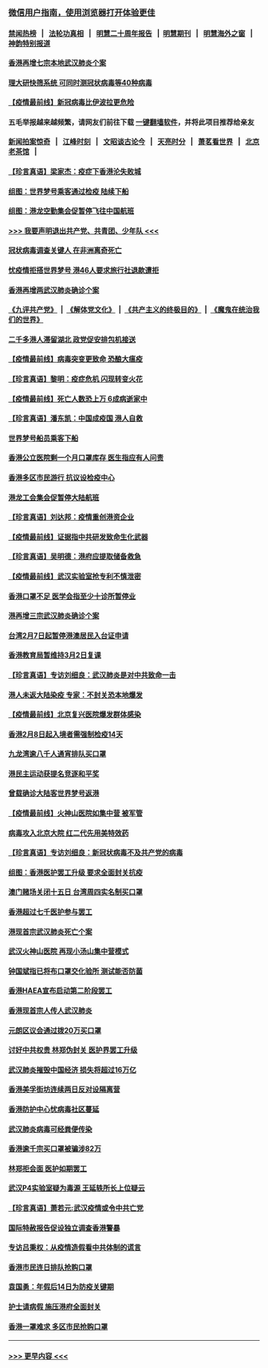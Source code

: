 ### [微信用户指南，使用浏览器打开体验更佳](https://github.com/gfw-breaker/banned-news1/blob/master/indexes/wechat-guide.md?t=0)
#### [禁闻热榜](热点新闻.md?t=0)  &nbsp;&nbsp;|&nbsp;&nbsp; [法轮功真相](https://github.com/gfw-breaker/truth/blob/master/README.md?t=0) &nbsp;&nbsp;|&nbsp;&nbsp; [明慧二十周年报告](https://github.com/gfw-breaker/mh-reports/blob/master/README.md?t=0) &nbsp;&nbsp;|&nbsp;&nbsp;[明慧期刊](https://github.com/gfw-breaker/mh-qikan) &nbsp;&nbsp;|&nbsp;&nbsp; [明慧海外之窗](https://github.com/gfw-breaker/mh-news/blob/master/README.md?t=0) &nbsp;&nbsp;|&nbsp;&nbsp; [神韵特别报道](https://github.com/gfw-breaker/mh-news/blob/master/shenyun.md?t=0)
#### [香港再增七宗本地武汉肺炎个案](../pages/nsc415/n11862405.md?t=02121322) 
#### [理大研快筛系统 可同时测冠状病毒等40种病毒](../pages/nsc415/n11862376.md?t=02121322) 
#### [【疫情最前线】新冠病毒比伊波拉更危险](../pages/nsc415/n11862199.md?t=02121322) 
#### 五毛举报越来越频繁，请网友们前往下载 [一键翻墙软件](https://github.com/gfw-breaker/ssr-accounts)，并将此项目推荐给亲友
#### [新闻拍案惊奇](https://github.com/gfw-breaker/banned-news1/blob/master/pages/link4.md) &nbsp;&nbsp;|&nbsp;&nbsp; [江峰时刻](https://github.com/gfw-breaker/banned-news1/blob/master/pages/link4.md) &nbsp;&nbsp;|&nbsp;&nbsp; [文昭谈古论今](https://github.com/gfw-breaker/banned-news1/blob/master/pages/link4.md) &nbsp;&nbsp;|&nbsp;&nbsp; [天亮时分](https://github.com/gfw-breaker/banned-news1/blob/master/pages/link4.md) &nbsp;&nbsp;|&nbsp;&nbsp; [萧茗看世界](https://github.com/gfw-breaker/banned-news1/blob/master/pages/link4.md) &nbsp;&nbsp;|&nbsp;&nbsp; [北京老茶馆](https://github.com/gfw-breaker/banned-news1/blob/master/pages/link4.md) &nbsp;&nbsp;|&nbsp;&nbsp; 
#### [【珍言真语】梁家杰：疫症下香港沦失败城](../pages/nsc415/n11861588.md?t=02121322) 
#### [组图：世界梦号乘客通过检疫 陆续下船](../pages/nsc415/n11858302.md?t=02121322) 
#### [组图：港龙空勤集会促暂停飞往中国航班](../pages/nsc415/n11858190.md?t=02121322) 
#### [>>> 我要声明退出共产党、共青团、少年队 <<<](https://github.com/begood0513/goodnews/blob/master/quit/letter.md) 
#### [冠状病毒调查关键人 在非洲离奇死亡](../pages/nsc415/n11859798.md?t=02121322) 
#### [忧疫情拒搭世界梦号 港46人要求旅行社退款遭拒](../pages/nsc415/n11859849.md?t=02121322) 
#### [香港再增两武汉肺炎确诊个案](../pages/nsc415/n11859833.md?t=02121322) 
#### [《九评共产党》](https://github.com/begood0513/9ping.md/blob/master/README.md) &nbsp;|&nbsp; [《解体党文化》](../../../../jtdwh.md/blob/master/README.md)  &nbsp;|&nbsp; [《共产主义的终极目的》](../../../../gczydzjmd.md/blob/master/README.md) &nbsp;|&nbsp; [《魔鬼在统治我们的世界》](../../../../mgztzwmdsj.md/blob/master/README.md) 
#### [二千多港人滞留湖北 政党促安排包机接送](../pages/nsc415/n11859831.md?t=02121322) 
#### [【疫情最前线】病毒突变更致命 恐酿大瘟疫](../pages/nsc415/n11859604.md?t=02121322) 
#### [【珍言真语】黎明：疫症危机 闪现转变火花](../pages/nsc415/n11859199.md?t=02121322) 
#### [【疫情最前线】死亡人数恐上万 6成病逝家中](../pages/nsc415/n11856687.md?t=02121322) 
#### [【珍言真语】潘东凯：中国成疫国 港人自救](../pages/nsc415/n11856962.md?t=02121322) 
#### [世界梦号船员乘客下船](../pages/nsc415/n11856883.md?t=02121322) 
#### [香港公立医院剩一个月口罩库存 医生指应有人问责](../pages/nsc415/n11856875.md?t=02121322) 
#### [香港多区市民游行 抗议设检疫中心](../pages/nsc415/n11856866.md?t=02121322) 
#### [港龙工会集会促暂停大陆航班](../pages/nsc415/n11856840.md?t=02121322) 
#### [【珍言真语】刘达邦：疫情重创港资企业](../pages/nsc415/n11854274.md?t=02121322) 
#### [【疫情最前线】证据指中共研发致命生化武器](../pages/nsc415/n11853087.md?t=02121322) 
#### [【珍言真语】吴明德：港府应提取储备救急](../pages/nsc415/n11852734.md?t=02121322) 
#### [【疫情最前线】武汉实验室抢专利不慎泄密](../pages/nsc415/n11850310.md?t=02121322) 
#### [香港口罩不足 医学会指至少十诊所暂停业](../pages/nsc415/n11850301.md?t=02121322) 
#### [港再增三宗武汉肺炎确诊个案](../pages/nsc415/n11850328.md?t=02121322) 
#### [台湾2月7日起暂停港澳居民入台证申请](../pages/nsc415/n11850304.md?t=02121322) 
#### [香港教育局暂维持3月2日复课](../pages/nsc415/n11850260.md?t=02121322) 
#### [【珍言真语】专访刘细良：武汉肺炎是对中共致命一击](../pages/nsc415/n11849934.md?t=02121322) 
#### [港人未返大陆染疫 专家：不封关恐本地爆发](../pages/nsc415/n11848021.md?t=02121322) 
#### [【疫情最前线】北京复兴医院爆发群体感染](../pages/nsc415/n11847626.md?t=02121322) 
#### [香港2月8日起入境者需强制检疫14天](../pages/nsc415/n11847658.md?t=02121322) 
#### [九龙湾逾八千人通宵排队买口罩](../pages/nsc415/n11847647.md?t=02121322) 
#### [港民主运动获提名竞逐和平奖](../pages/nsc415/n11847633.md?t=02121322) 
#### [曾载确诊大陆客世界梦号返港](../pages/nsc415/n11847608.md?t=02121322) 
#### [【疫情最前线】火神山医院如集中营 被军管](../pages/nsc415/n11847524.md?t=02121322) 
#### [病毒攻入北京大院 红二代先用美特效药](../pages/nsc415/n11847427.md?t=02121322) 
#### [【珍言真语】专访刘细良：新冠状病毒不及共产党的病毒](../pages/nsc415/n11847164.md?t=02121322) 
#### [组图：香港医护罢工升级 要求全面封关抗疫](../pages/nsc415/n11844107.md?t=02121322) 
#### [澳门赌场关闭十五日 台湾周四实名制买口罩](../pages/nsc415/n11845083.md?t=02121322) 
#### [香港超过七千医护参与罢工](../pages/nsc415/n11845051.md?t=02121322) 
#### [港现首宗武汉肺炎死亡个案](../pages/nsc415/n11844998.md?t=02121322) 
#### [武汉火神山医院 再现小汤山集中营模式](../pages/nsc415/n11844763.md?t=02121322) 
#### [钟国斌指已将布口罩交化验所 测试能否防菌](../pages/nsc415/n11842783.md?t=02121322) 
#### [香港HAEA宣布启动第二阶段罢工](../pages/nsc415/n11842723.md?t=02121322) 
#### [香港现首宗人传人武汉肺炎](../pages/nsc415/n11842766.md?t=02121322) 
#### [元朗区议会通过拨20万买口罩](../pages/nsc415/n11842754.md?t=02121322) 
#### [讨好中共权贵 林郑伪封关 医护界罢工升级](../pages/nsc415/n11842359.md?t=02121322) 
#### [武汉肺炎摧毁中国经济 损失将超过16万亿](../pages/nsc415/n11839723.md?t=02121322) 
#### [香港美孚街坊连续两日反对设隔离营](../pages/nsc415/n11839962.md?t=02121322) 
#### [香港防护中心忧病毒社区蔓延](../pages/nsc415/n11839933.md?t=02121322) 
#### [武汉肺炎病毒可经粪便传染](../pages/nsc415/n11839939.md?t=02121322) 
#### [香港逾千宗买口罩被骗涉82万](../pages/nsc415/n11839914.md?t=02121322) 
#### [林郑拒会面 医护如期罢工](../pages/nsc415/n11839892.md?t=02121322) 
#### [武汉P4实验室疑为毒源 王延轶所长上位疑云](../pages/nsc415/n11835543.md?t=02121322) 
#### [【珍言真语】萧若元:武汉疫情或令中共亡党](../pages/nsc415/n11829394.md?t=02121322) 
#### [国际特赦报告促设独立调查香港警暴](../pages/nsc415/n11833845.md?t=02121322) 
#### [专访吕秉权：从疫情造假看中共体制的谎言](../pages/nsc415/n11833813.md?t=02121322) 
#### [香港市民连日排队抢购口罩](../pages/nsc415/n11833794.md?t=02121322) 
#### [袁国勇：年假后14日为防疫关键期](../pages/nsc415/n11831088.md?t=02121322) 
#### [护士请病假 施压港府全面封关](../pages/nsc415/n11831030.md?t=02121322) 
#### [香港一罩难求 多区市民抢购口罩](../pages/nsc415/n11831002.md?t=02121322) 

----
#### [ >>> 更早内容 <<< ](../indexes/nsc415-earlier.md)
